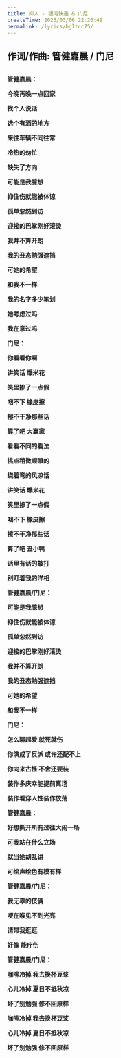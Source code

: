 ```yaml
---
title: 抑人 - 银河快递 & 门尼
createTime: 2025/03/06 22:26:49
permalink: /lyrics/bgltcc75/
---
```

## 作词/作曲: 管健嘉晨 / 门尼

## 

**管健嘉晨：**

**今晚再晚一点回家**

**找个人说话**

**选个有酒的地方**

**来往车辆不同往常**

**冷热的匆忙**

**缺失了方向**

**可能是我臆想**

**抑住伤就能被体谅**

**孤单忽然到访**

**迎接的巴掌刚好滚烫**

**我并不算开朗**

**我的丑态勉强遮挡**

**可她的希望**

**和我不一样**

**我的名字多少笔划**

**她考虑过吗**

**我在意过吗**

**门尼：**

**你看看你啊**

**讲笑话 爆米花**

**笑里掺了一点假**

**咽不下 橡皮擦**

**擦不干净那些话**

**算了吧 大赢家**

**看看不同的看法**

**挑点稍微顺眼的**

**绕着弯的风凉话**

**讲笑话 爆米花**

**笑里掺了一点假**

**咽不下 橡皮擦**

**擦不干净那些话**

**算了吧 丑小鸭**

**话里有话的敲打**

**别盯着我的洋相**

**管健嘉晨/门尼：**

**可能是我臆想**

**抑住伤就能被体谅**

**孤单忽然到访**

**迎接的巴掌刚好滚烫**

**我并不算开朗**

**我的丑态勉强遮挡**

**可她的希望**

**和我不一样**

**门尼：**

**怎么聊起爱 就死就伤**

**你演成了反派 或许还配不上**

**你向来古怪 不舍还要装**

**装作多庆幸能提前离场**

**装作看穿人性装作放荡**

**管健嘉晨：**

**好想撕开所有过往大闹一场**

**可我站在什么立场**

**就当她胡乱讲**

**可绘声绘色有模有样**

**管健嘉晨/门尼：**

**我无辜的伎俩**

**哽在喉见不到光亮**

**请带我逛逛**

**好像 能疗伤**

**管健嘉晨/门尼：**

**咖啡冷掉 我去换杯豆浆**

**心儿冷掉 夏日不抵秋凉**

**坏了别勉强 修不回原样**

**咖啡冷掉 我去换杯豆浆**

**心儿冷掉 夏日不抵秋凉**

**坏了别勉强 修不回原样**
